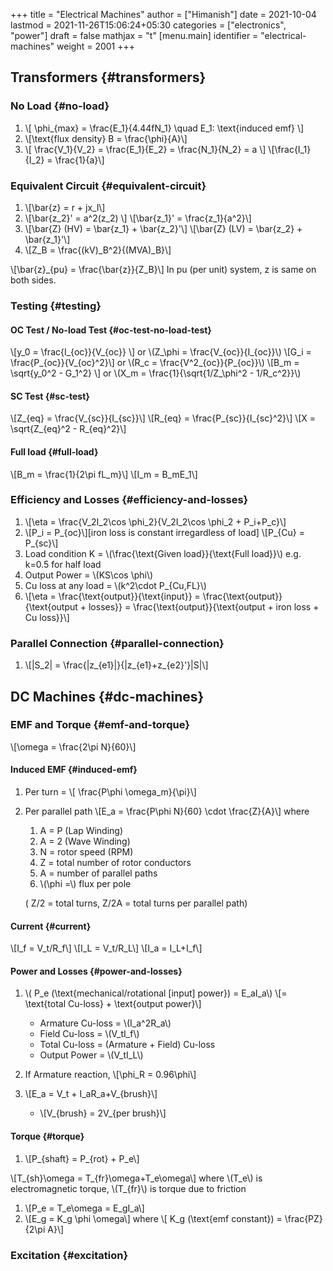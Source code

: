 +++
title = "Electrical Machines"
author = ["Himanish"]
date = 2021-10-04
lastmod = 2021-11-26T15:06:24+05:30
categories = ["electronics", "power"]
draft = false
mathjax = "t"
[menu.main]
  identifier = "electrical-machines"
  weight = 2001
+++

## Transformers {#transformers}


### No Load {#no-load}

1.  \\[ \phi\_{max} = \frac{E\_1}{4.44fN\_1} \quad E\_1: \text{induced emf} \\]
2.  \\[\text{flux density} B = \frac{\phi}{A}\\]
3.  \\[ \frac{V\_1}{V\_2} = \frac{E\_1}{E\_2} = \frac{N\_1}{N\_2} = a \\]
    \\[\frac{I\_1}{I\_2} = \frac{1}{a}\\]


### Equivalent Circuit {#equivalent-circuit}

1.  \\[\bar{z} = r + jx\_l\\]
2.  \\[\bar{z\_2}' = a^2(z\_2) \\]
    \\[\bar{z\_1}' = \frac{z\_1}{a^2}\\]
3.  \\[\bar{Z} (HV) = \bar{z\_1} + \bar{z\_2}'\\] \\[\bar{Z} (LV) = \bar{z\_2} + \bar{z\_1}'\\]
4.  \\[Z\_B = \frac{(kV)\_B^2}{(MVA)\_B}\\]

\\[\bar{z}\_{pu} = \frac{\bar{z}}{Z\_B}\\]
In pu (per unit) system, z is same on both sides.


### Testing {#testing}


#### OC Test / No-load Test {#oc-test-no-load-test}

\\[y\_0 = \frac{I\_{oc}}{V\_{oc}} \\] or \\(Z\_\phi = \frac{V\_{oc}}{I\_{oc}}\\)
\\[G\_i = \frac{P\_{oc}}{V\_{oc}^2}\\] or \\(R\_c = \frac{V^2\_{oc}}{P\_{oc}}\\)
\\[B\_m = \sqrt{y\_0^2 - G\_1^2} \\] or \\(X\_m = \frac{1}{\sqrt{1/Z\_\phi^2 - 1/R\_c^2}}\\)


#### SC Test {#sc-test}

\\[Z\_{eq} = \frac{V\_{sc}}{I\_{sc}}\\]
\\[R\_{eq} = \frac{P\_{sc}}{I\_{sc}^2}\\]
\\[X = \sqrt{Z\_{eq}^2 - R\_{eq}^2}\\]


#### Full load {#full-load}

\\[B\_m = \frac{1}{2\pi fL\_m}\\]
\\[I\_m = B\_mE\_1\\]


### Efficiency and Losses {#efficiency-and-losses}

1.  \\[\eta = \frac{V\_2I\_2\cos \phi\_2}{V\_2I\_2\cos \phi\_2 + P\_i+P\_c}\\]
2.  \\[P\_i = P\_{oc}\\][iron loss is constant irregardless of load] \\[P\_{Cu} = P\_{sc}\\]
3.  Load condition K = \\(\frac{\text{Given load}}{\text{Full load}}\\) e.g. k=0.5 for half load
4.  Output Power  = \\(KS\cos \phi\\)
5.  Cu loss at any load =  \\(k^2\cdot P\_{Cu,FL}\\)
6.  \\[\eta = \frac{\text{output}}{\text{input}} = \frac{\text{output}}{\text{output + losses}} = \frac{\text{output}}{\text{output + iron loss + Cu loss}}\\]


### Parallel Connection {#parallel-connection}

1.  \\[|S\_2| = \frac{|z\_{e1}|}{|z\_{e1}+z\_{e2}'}|S|\\]


## DC Machines {#dc-machines}


### EMF and Torque {#emf-and-torque}

\\[\omega = \frac{2\pi N}{60}\\]


#### Induced EMF {#induced-emf}

1.  Per turn = \\[ \frac{P\phi \omega\_m}{\pi}\\]
2.  Per parallel path  \\[E\_a = \frac{P\phi N}{60} \cdot \frac{Z}{A}\\] where

    1.  A = P (Lap Winding)
    2.  A = 2 (Wave Winding)
    3.  N = rotor speed (RPM)
    4.  Z = total number of rotor conductors
    5.  A = number of parallel paths
    6.  \\(\phi =\\) flux per pole

    ( Z/2 = total turns, Z/2A = total turns per parallel path)


#### Current {#current}

\\[I\_f = V\_t/R\_f\\]
\\[I\_L = V\_t/R\_L\\]
\\[I\_a = I\_L+I\_f\\]


#### Power and Losses {#power-and-losses}

1.  \\( P\_e (\text{mechanical/rotational [input] power}) = E\_aI\_a\\) \\[= \text{total Cu-loss} + \text{output power}\\]
    -   Armature Cu-loss = \\(I\_a^2R\_a\\)
    -   Field Cu-loss = \\(V\_tI\_f\\)
    -   Total Cu-loss = (Armature + Field) Cu-loss
    -   Output Power = \\(V\_tI\_L\\)

2.  If Armature reaction, \\[\phi\_R = 0.96\phi\\]
3.  \\[E\_a = V\_t + I\_aR\_a+V\_{brush}\\]
    -   \\[V\_{brush} = 2V\_{per brush}\\]


#### Torque {#torque}

1.  \\[P\_{shaft} = P\_{rot} + P\_e\\]

\\[T\_{sh}\omega = T\_{fr}\omega+T\_e\omega\\] where  \\(T\_e\\) is electromagnetic torque, \\(T\_{fr}\\) is torque due to friction

1.  \\[P\_e = T\_e\omega = E\_gI\_a\\]
2.  \\[E\_g = K\_g \phi \omega\\] where \\[ K\_g (\text{emf constant}) = \frac{PZ}{2\pi A}\\]


### Excitation {#excitation}
